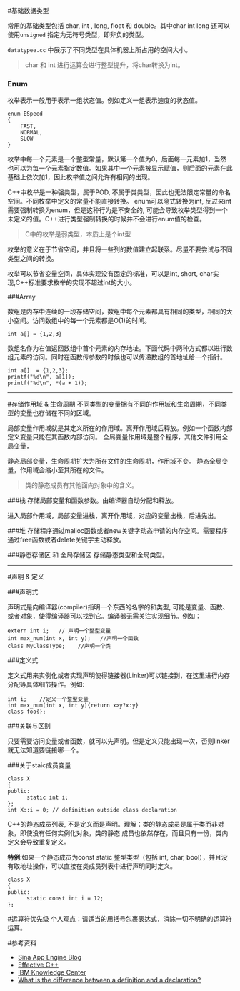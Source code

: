#基础数据类型

常用的基础类型包括 char, int , long, float 和 double。其中char int long 还可以使用`unsigned` 指定为无符号类型，即非负的类型。

`datatypee.cc` 中展示了不同类型在具体机器上所占用的空间大小。

> char 和 int 进行运算会进行整型提升，将char转换为int。



### Enum


枚举表示一般用于表示一组状态值。例如定义一组表示速度的状态值。

    enum ESpeed
    {
        FAST,
        NORMAL,
        SLOW
    }

枚举中每一个元素是一个整型常量，默认第一个值为0，后面每一元素加1，当然也可以为每一个元素指定数值。如果其中一个元素被显示赋值，则后面的元素在此基础上依次加1，因此枚举值之间允许有相同的出现。


C++中枚举是一种强类型，属于POD, 不属于类类型，因此也无法限定常量的命名空间。不同枚举中定义的常量不能直接转换。
enum可以隐式转换为int, 反过来int需要强制转换为enum，但是这种行为是不安全的, 可能会导致枚举类型得到一个未定义的值。C++进行类型强制转换的时候并不会进行enum值的检查。

> C中的枚举是弱类型，本质上是个int型

枚举的意义在于节省空间，并且将一些列的数值建立起联系。尽量不要尝试与不同类型之间的转换。

枚举可以节省变量空间，具体实现没有固定的标准，可以是int, short, char实现,C++标准要求枚举的实现不超过int的大小。


###Array

数组是内存中连续的一段存储空间，数组中每个元素都具有相同的类型，相同的大小空间。访问数组中的每一个元素都是O(1)的时间。

    int a[] = {1,2,3}

数组名作为右值返回数组中首个元素的内存地址。下面代码中两种方式都以进行数组元素的访问。同时在函数传参数的时候也可以传递数组的首地址给一个指针。

    int a[]  = {1,2,3};
    printf("%d\n", a[1]);
    printf("%d\n", *(a + 1));


----------


#存储作用域 & 生命周期
不同类型的变量拥有不同的作用域和生命周期，不同类型的变量也存储在不同的区域。

局部变量作用域就是其定义所在的作用域。离开作用域后释放。例如一个函数内部定义变量只能在其函数内部访问。
全局变量作用域是整个程序，其他文件引用全局变量，

静态局部变量，生命周期扩大为所在文件的生命周期，作用域不变。
静态全局变量，作用域会缩小至其所在的文件。

> 类的静态成员有其他面向对象中的含义。

###栈
存储局部变量和函数参数。由编译器自动分配和释放。

进入局部作用域，局部变量进栈，离开作用域，对应的变量出栈，后进先出。

###堆
存储程序通过malloc函数或者new关键字动态申请的内存空间。需要程序通过free函数或者delete关键字主动释放。

###静态存储区 和 全局存储区
存储静态类型和全局类型。


-----------


#声明 & 定义

###声明式

声明式是向编译器(compiler)指明一个东西的名字的和类型, 可能是变量、函数、或者对象，使得编译器可以找到它。编译器无需关注实现细节。例如：

    extern int i;   // 声明一个整型变量
    int max_num(int x, int y);   //声明一个函数
    class MyClassType;    //声明一个类

###定义式

定义式用来实例化或者实现声明使得链接器(Linker)可以链接到，在这里进行内存分配等具体细节操作。例如:

    int i;    //定义一个整型变量
    int max_num(int x, int y){return x>y?x:y}
    class foo{}; 


###关联与区别

只要需要访问变量或者函数，就可以先声明。但是定义只能出现一次，否则linker就无法知道要链接哪一个。


###关于staic成员变量

    class X
    {
    public:
          static int i;
    };
    int X::i = 0; // definition outside class declaration

C++的静态成员列表, 不是定义而是声明。理解：类的静态成员是属于类而非对象，即使没有任何实例化对象，类的静态 成员也依然存在，而且只有一份，类内定义会导致重复定义。

**特例**:如果一个静态成员为const static 整型类型（包括 int, char, bool），并且没有取地址操作，可以直接在类成员列表中进行声明同时定义。

    class X
    {
    public:
          static const int i = 12;
    };




#运算符优先级
个人观点：请适当的用括号包裹表达式，消除一切不明确的运算符运算。




#参考资料

+ [Sina App Engine Blog](http://blog.sae.sina.com.cn/archives/3202)
+ [Effective C++]()
+ [IBM Knowledge Center](http://www-01.ibm.com/support/knowledgecenter/SSGH3R_8.0.0/com.ibm.xlcpp8a.doc/language/ref/cplr038.htm%23cplr038)
+ [What is the difference between a definition and a declaration?](http://stackoverflow.com/questions/1410563/what-is-the-difference-between-a-definition-and-a-declaration)

